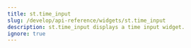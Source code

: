 ```yaml
---
title: st.time_input
slug: /develop/api-reference/widgets/st.time_input
description: st.time_input displays a time input widget.
ignore: true
---
```


<Autofunction function="streamlit.time_input" />
